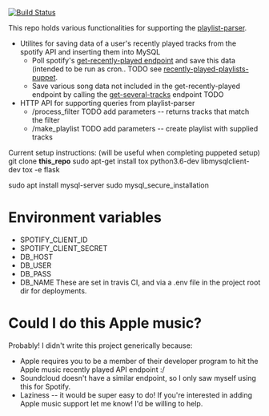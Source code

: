 [![Build Status](https://travis-ci.org/ndelnano/recently-played-playlists.svg?branch=master)](https://travis-ci.org/ndelnano/recently-played-playlists)

This repo holds various functionalities for supporting the [playlist-parser](https://github.com/ndelnano/playlist-parser).
* Utilites for saving data of a user's recently played tracks from the spotify API and inserting them into MySQL
  * Poll spotify's [get-recently-played endpoint](https://developer.spotify.com/documentation/web-api/reference/player/get-recently-played/) and save this data (intended to be run as cron.. TODO see [recently-played-playlists-puppet](https://github.com/ndelnano/recently-played-playlists-puppet).
  * Save various song data not included in the get-recently-played endpoint by calling the [get-several-tracks](https://developer.spotify.com/documentation/web-api/reference/tracks/get-several-tracks/) endpoint TODO
* HTTP API for supporting queries from playlist-parser
  * /process_filter TODO add parameters -- returns tracks that match the filter
  * /make_playlist TODO add parameters -- create playlist with supplied tracks


Current setup instructions: (will be useful when completing puppeted setup)
git clone __this_repo__
sudo apt-get install tox python3.6-dev libmysqlclient-dev
tox -e flask

sudo apt install mysql-server
sudo mysql_secure_installation


# Environment variables
- SPOTIFY_CLIENT_ID
- SPOTIFY_CLIENT_SECRET
- DB_HOST
- DB_USER
- DB_PASS
- DB_NAME
These are set in travis CI, and via a .env file in the project root dir for deployments.

# Could I do this Apple music?
Probably! I didn't write this project generically because:
- Apple requires you to be a member of their developer program to hit the Apple music recently played API endpoint :/
- Soundcloud doesn't have a similar endpoint, so I only saw myself using this for Spotify.
- Laziness -- it would be super easy to do! If you're interested in adding Apple music support let me know! I'd be willing to help.
